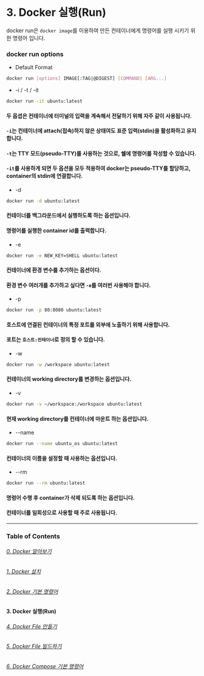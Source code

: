 # 3. Docker 실행(Run)

docker run은 `docker image`를 이용하여 만든 컨테이너에게 명령어를 실행 시키기 위한 명령어 입니다.

### docker run options

* Default Format
```bash
docker run [options] IMAGE[:TAG|@DIGEST] [COMMAND] [ARG...]
```

* -i / -t / -it
```bash
docker run -it ubuntu:latest
```
#### 두 옵셥은 컨테이너에 터미널의 입력을 계속해서 전달하기 위해 자주 같이 사용됩니다.
#### `-i`는 컨테이너에 attach(접속)하지 않은 상태여도 표준 입력(stdin)을 활성화하고 유지합니다.
#### `-t`는 TTY 모드(pseudo-TTY)를 사용하는 것으로, 쉘에 명령어를 작성할 수 있습니다.
#### `-it`를 사용하게 되면 두 옵션을 모두 적용하여 docker는 pseudo-TTY를 할당하고, container의 stdin에 연결합니다.

* -d
```bash
docker run -d ubuntu:latest
```
#### 컨테이너를 백그라운드에서 실행하도록 하는 옵션입니다.
#### 명령어를 실행한 container id를 출력합니다.

* -e
```bash
docker run -e NEW_KEY=SHELL ubuntu:latest
```
#### 컨테이너에 환경 변수를 추가하는 옵션이다.
#### 환경 변수 여러개를 추가하고 싶다면 ```-e```를 여러번 사용해야 합니다.

* -p
```bash
docker run -p 80:8080 ubuntu:latest
```
#### 호스트에 연결된 컨테이너의 특정 포트를 외부에 노출하기 위해 사용합니다.
#### 포트는 `호스트:컨테이너`로 정의 할 수 있습니다.

* -w
```bash
docker run -w /workspace ubuntu:latest
```
#### 컨테이너의 working directory를 변경하는 옵션입니다.

* -v
```bash
docker run -v ~/workspace:/workspace ubuntu:latest
```
#### 현재 working directory를 컨테이너에 마운트 하는 옵션입니다.

* --name
```bash
docker run --name ubuntu_os ubuntu:latest
```
#### 컨테이너의 이름을 설정할 때 사용하는 옵션입니다.

* --rm
```bash
docker run --rm ubuntu:latest
```
#### 명령어 수행 후 container가 삭제 되도록 하는 옵션입니다.
#### 컨테이너를 일회성으로 사용할 때 주로 사용됩니다.

---

### Table of Contents

###### [0. Docker 알아보기](../../../)

###### [1. Docker 설치](../page1)

###### [2. Docker 기본 명령어](../page2)

#### 3. Docker 실행(Run)

###### [4. Docker File 만들기](../page4)

###### [5. Docker File 빌드하기](../page5)

###### [6. Docker Compose 기본 명령어](../page6)
